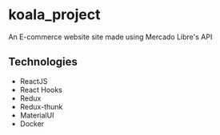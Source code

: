 # koala_project

An E-commerce website site made using Mercado Libre's API

<h2>Technologies</h2>

  - ReactJS
  - React Hooks
  - Redux
  - Redux-thunk
  - MaterialUI
  - Docker
